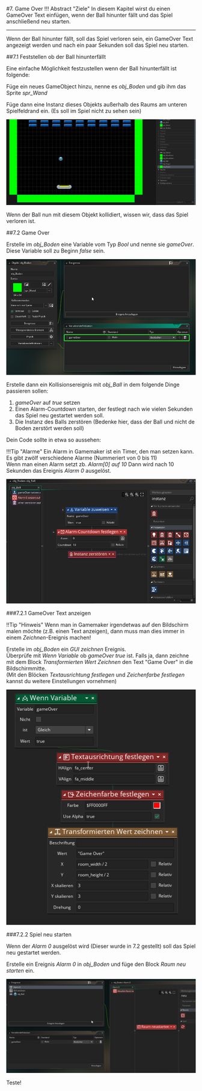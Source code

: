 #7. Game Over
!!! Abstract "Ziele"
	In diesem Kapitel wirst du einen GameOver Text einfügen, wenn der Ball hinunter fällt und das Spiel anschließend neu starten.
	
---

Wenn der Ball hinunter fällt, soll das Spiel verloren sein, ein GameOver Text angezeigt werden und nach ein paar Sekunden soll das Spiel neu starten.

##7.1 Feststellen ob der Ball hinunterfällt

Eine einfache Möglichkeit festzustellen wenn der Ball hinunterfällt ist folgende:

Füge ein neues GameObject hinzu, nenne es *obj_Boden* und gib ihm das Sprite *spr_Wand*

Füge dann eine Instanz dieses Objekts außerhalb des Raums am unteren Spielfeldrand ein. (Es soll im Spiel nicht zu sehen sein)

![boden](img/boden.png)

Wenn der Ball nun mit diesem Objekt kollidiert, wissen wir, dass das Spiel verloren ist.

##7.2 Game Over

Erstelle im *obj_Boden* eine Variable vom Typ *Bool* und nenne sie *gameOver*. Diese Variable soll zu Beginn *false* sein.

![gameover variable](img/gameOverVar.png)

Erstelle dann ein Kollisionsereignis mit *obj_Ball* in dem folgende Dinge passieren sollen:

1. *gameOver* auf *true* setzen
2. Einen Alarm-Countdown starten, der festlegt nach wie vielen Sekunden das Spiel neu gestartet werden soll.
3. Die Instanz des Balls zerstören (Bedenke hier, dass der Ball und nicht de Boden zerstört werden soll)
	
Dein Code sollte in etwa so aussehen:

!!!Tip "Alarme"
	Ein Alarm in Gamemaker ist ein Timer, den man setzen kann. Es gibt zwölf verschiedene Alarme (Nummeriert von 0 bis 11)  
	Wenn man einen Alarm setzt zb. *Alarm[0] auf 10* Dann wird nach 10 Sekunden das Ereignis *Alarm 0* ausgelöst.
	
![alarmcode](img/alarm.png)

###7.2.1 GameOver Text anzeigen

!!Tip "Hinweis"
	Wenn man in Gamemaker irgendetwas auf den Bildschirm malen möchte (z.B. einen Text anzeigen), dann muss man dies immer in einem *Zeichnen*-Ereignis machen!
	
Erstelle im *obj_Boden* ein *GUI zeichnen* Ereignis.  
Überprüfe mit *Wenn Variable* ob *gameOver* *true* ist. Falls ja, dann zeichne mit dem Block *Transformierten Wert Zeichnen* den Text "Game Over" in die Bildschirmmitte.  
(Mit den Blöcken *Textausrichtung festlegen* und *Zeichenfarbe festlegen* kannst du weitere Einstellungen vornehmen)

![draw Game Over Text](img/drawGameOverText.png)

###7.2.2 Spiel neu starten

Wenn der *Alarm 0* ausgelöst wird (Dieser wurde in 7.2 gestellt) soll das Spiel neu gestartet werden.

Erstelle ein Ereignis *Alarm 0* in *obj_Boden* und füge den Block *Raum neu starten* ein.

![neu starten](img/restartGame.png)

Teste!